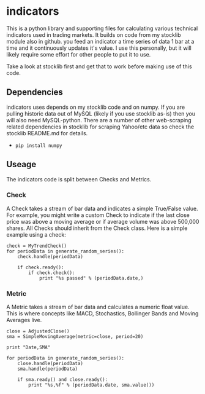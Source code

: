 # indicators

This is a python library and supporting files for calculating various technical indicators used
in trading markets.  It builds on code from my stocklib module also in github.  you feed an 
indicator a time series of data 1 bar at a time and it continuously updates it's value.  I use 
this personally, but it will likely require some effort for other people to put it to use.

Take a look at stocklib first and get that to work before making use of this code.

## Dependencies

indicators uses depends on my stocklib code and on numpy.  If you are pulling historic data out of
MySQL (likely if you use stocklib as-is) then you will also need MySQL-python.  There are a number
of other web-scraping related dependencies in stocklib for scraping Yahoo/etc data so check the
stocklib README.md for details.

* `pip install numpy`

## Useage

The indicators code is split between Checks and Metrics.

### Check

A Check takes a stream of bar data and indicates a simple True/False value.  For example, you might write a custom Check to indicate if
the last close price was above a moving average or if average volume was above 500,000 shares.  All Checks should
inherit from the Check class.  Here is a simple example using a check:

    check = MyTrendCheck()
    for periodData in generate_random_series():
        check.handle(periodData)
    
        if check.ready():
            if check.check():
                print "%s passed" % (periodData.date,)

### Metric

A Metric takes a stream of bar data and calculates a numeric float value.  This is where concepts
like MACD, Stochastics, Bollinger Bands and Moving Averages live.

    close = AdjustedClose()
    sma = SimpleMovingAverage(metric=close, period=20)

    print "Date,SMA"

    for periodData in generate_random_series():
        close.handle(periodData)
        sma.handle(periodData)
    
        if sma.ready() and close.ready():
            print "%s,%f" % (periodData.date, sma.value())
            